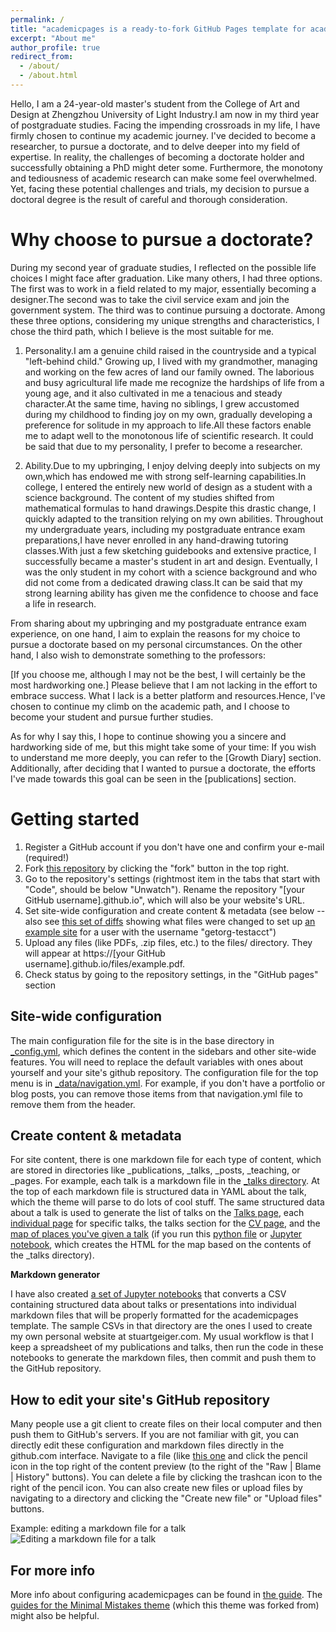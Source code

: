 ```yaml
---
permalink: /
title: "academicpages is a ready-to-fork GitHub Pages template for academic personal websites"
excerpt: "About me"
author_profile: true
redirect_from: 
  - /about/
  - /about.html
---
```


Hello, I am a 24-year-old master's student from the College of Art and Design at Zhengzhou University of Light Industry.I am now in my third year of postgraduate studies. Facing the impending crossroads in my life, I have firmly chosen to continue my academic journey. I've decided to become a researcher, to pursue a doctorate, and to delve deeper into my field of expertise. In reality, the challenges of becoming a doctorate holder and successfully obtaining a PhD might deter some. Furthermore, the monotony and tediousness of academic research can make some feel overwhelmed. Yet, facing these potential challenges and trials, my decision to pursue a doctoral degree is the result of careful and thorough consideration.

Why choose to pursue a doctorate?
======
During my second year of graduate studies, I reflected on the possible life choices I might face after graduation. Like many others, I had three options. The first was to work in a field related to my major, essentially becoming a designer.The second was to take the civil service exam and join the government system. The third was to continue pursuing a doctorate. Among these three options, considering my unique strengths and characteristics, I chose the third path, which I believe is the most suitable for me.

1. Personality.I am a genuine child raised in the countryside and a typical "left-behind child." Growing up, I lived with my grandmother, managing and working on the few acres of land our family owned. The laborious and busy agricultural life made me recognize the hardships of life from a young age, and it also cultivated in me a tenacious and steady character.At the same time, having no siblings, I grew accustomed during my childhood to finding joy on my own, gradually developing a preference for solitude in my approach to life.All these factors enable me to adapt well to the monotonous life of scientific research. It could be said that due to my personality, I prefer to become a researcher.

2. Ability.Due to my upbringing, I enjoy delving deeply into subjects on my own,which has endowed me with strong self-learning capabilities.In college, I entered the entirely new world of design as a student with a science background. The content of my studies shifted from mathematical formulas to hand drawings.Despite this drastic change, I quickly adapted to the transition relying on my own abilities. Throughout my undergraduate years, including my postgraduate entrance exam preparations,I have never enrolled in any hand-drawing tutoring classes.With just a few sketching guidebooks and extensive practice, I successfully became a master's student in art and design. Eventually, I was the only student in my cohort with a science background and who did not come from a dedicated drawing class.It can be said that my strong learning ability has given me the confidence to choose and face a life in research.

From sharing about my upbringing and my postgraduate entrance exam experience, on one hand, I aim to explain the reasons for my choice to pursue a doctorate based on my personal circumstances. On the other hand, I also wish to demonstrate something to the professors:

[If you choose me, although I may not be the best, I will certainly be the most hardworking one.]
Please believe that I am not lacking in the effort to embrace success. What I lack is a better platform and resources.Hence, I've chosen to continue my climb on the academic path, and I choose to become your student and pursue further studies.

As for why I say this, I hope to continue showing you a sincere and hardworking side of me, but this might take some of your time:
If you wish to understand me more deeply, you can refer to the [Growth Diary] section.
Additionally, after deciding that I wanted to pursue a doctorate, the efforts I've made towards this goal can be seen in the [publications] section.

Getting started
======
1. Register a GitHub account if you don't have one and confirm your e-mail (required!)
1. Fork [this repository](https://github.com/academicpages/academicpages.github.io) by clicking the "fork" button in the top right. 
1. Go to the repository's settings (rightmost item in the tabs that start with "Code", should be below "Unwatch"). Rename the repository "[your GitHub username].github.io", which will also be your website's URL.
1. Set site-wide configuration and create content & metadata (see below -- also see [this set of diffs](http://archive.is/3TPas) showing what files were changed to set up [an example site](https://getorg-testacct.github.io) for a user with the username "getorg-testacct")
1. Upload any files (like PDFs, .zip files, etc.) to the files/ directory. They will appear at https://[your GitHub username].github.io/files/example.pdf.  
1. Check status by going to the repository settings, in the "GitHub pages" section

Site-wide configuration
------
The main configuration file for the site is in the base directory in [_config.yml](https://github.com/academicpages/academicpages.github.io/blob/master/_config.yml), which defines the content in the sidebars and other site-wide features. You will need to replace the default variables with ones about yourself and your site's github repository. The configuration file for the top menu is in [_data/navigation.yml](https://github.com/academicpages/academicpages.github.io/blob/master/_data/navigation.yml). For example, if you don't have a portfolio or blog posts, you can remove those items from that navigation.yml file to remove them from the header. 

Create content & metadata
------
For site content, there is one markdown file for each type of content, which are stored in directories like _publications, _talks, _posts, _teaching, or _pages. For example, each talk is a markdown file in the [_talks directory](https://github.com/academicpages/academicpages.github.io/tree/master/_talks). At the top of each markdown file is structured data in YAML about the talk, which the theme will parse to do lots of cool stuff. The same structured data about a talk is used to generate the list of talks on the [Talks page](https://academicpages.github.io/talks), each [individual page](https://academicpages.github.io/talks/2012-03-01-talk-1) for specific talks, the talks section for the [CV page](https://academicpages.github.io/cv), and the [map of places you've given a talk](https://academicpages.github.io/talkmap.html) (if you run this [python file](https://github.com/academicpages/academicpages.github.io/blob/master/talkmap.py) or [Jupyter notebook](https://github.com/academicpages/academicpages.github.io/blob/master/talkmap.ipynb), which creates the HTML for the map based on the contents of the _talks directory).

**Markdown generator**

I have also created [a set of Jupyter notebooks](https://github.com/academicpages/academicpages.github.io/tree/master/markdown_generator
) that converts a CSV containing structured data about talks or presentations into individual markdown files that will be properly formatted for the academicpages template. The sample CSVs in that directory are the ones I used to create my own personal website at stuartgeiger.com. My usual workflow is that I keep a spreadsheet of my publications and talks, then run the code in these notebooks to generate the markdown files, then commit and push them to the GitHub repository.

How to edit your site's GitHub repository
------
Many people use a git client to create files on their local computer and then push them to GitHub's servers. If you are not familiar with git, you can directly edit these configuration and markdown files directly in the github.com interface. Navigate to a file (like [this one](https://github.com/academicpages/academicpages.github.io/blob/master/_talks/2012-03-01-talk-1.md) and click the pencil icon in the top right of the content preview (to the right of the "Raw | Blame | History" buttons). You can delete a file by clicking the trashcan icon to the right of the pencil icon. You can also create new files or upload files by navigating to a directory and clicking the "Create new file" or "Upload files" buttons. 

Example: editing a markdown file for a talk
![Editing a markdown file for a talk](/images/editing-talk.png)

For more info
------
More info about configuring academicpages can be found in [the guide](https://academicpages.github.io/markdown/). The [guides for the Minimal Mistakes theme](https://mmistakes.github.io/minimal-mistakes/docs/configuration/) (which this theme was forked from) might also be helpful.
